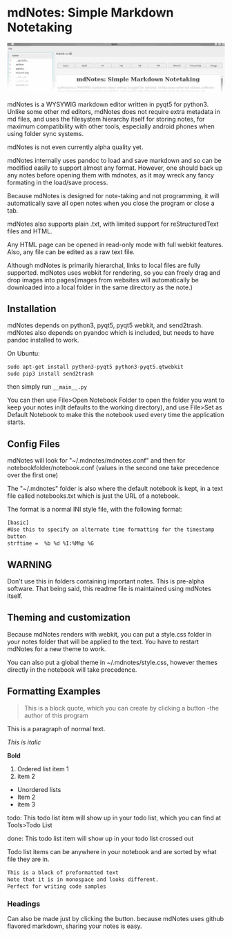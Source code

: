 mdNotes: Simple Markdown Notetaking
===================================

![](./screenshot.jpg)

mdNotes is a WYSYWIG markdown editor written in pyqt5 for python3. Unlike some other md editors, mdNotes does not require extra metadata in md files, and uses the filesystem hierarchy itself for storing notes, for maximum compatibility with other tools, especially android phones when using folder sync systems.

mdNotes is not even currently alpha quality yet.

mdNotes internally uses pandoc to load and save markdown and so can be modified easily to support almost any format. However, one should back up any notes before opening them with mdnotes, as it may wreck any fancy formating in the load/save process.

Because mdNotes is designed for note-taking and not programming, it will automatically save all open notes when you close the program or close a tab.

mdNotes also supports plain .txt, with limited support for reStructuredText files and HTML.

Any HTML page can be opened in read-only mode with full webkit features. Also, any file can be edited as a raw text file.

Although mdNotes is primarily hierarchal, links to local files are fully supported. mdNotes uses webkit for rendering, so you can freely drag and drop images into pages(images from websites will automatically be downloaded into a local folder in the same directory as the note.)

Installation
------------

mdNotes depends on python3, pyqt5, pyqt5 webkit, and send2trash. mdNotes also depends on pyandoc which is included, but needs to have pandoc installed to work.

On Ubuntu:

    sudo apt-get install python3-pyqt5 python3-pyqt5.qtwebkit
    sudo pip3 install send2trash

then simply run `__main__.py`

You can then use File&gt;Open Notebook Folder to open the folder you want to keep your notes in(It defaults to the working directory), and use File&gt;Set as Default Notebook to make this the notebook used every time the application starts.

Config Files
------------

mdNotes will look for "~/.mdnotes/mdnotes.conf" and then for notebookfolder/notebook.conf (values in the second one take precedence over the first one)

The "~/.mdnotes" folder is also where the default notebook is kept, in a text file called notebooks.txt which is just the URL of a notebook.

The format is a normal INI style file, with the following format:

    [basic]
    #Use this to specify an alternate time formatting for the timestamp button
    strftime =  %b %d %I:%M%p %G

WARNING
-------

Don't use this in folders containing important notes. This is pre-alpha software. That being said, this readme file is maintained using mdNotes itself.

Theming and customization
-------------------------

Because mdNotes renders with webkit, you can put a style.css folder in your notes folder that will be applied to the text. You have to restart mdNotes for a new theme to work.

You can also put a global theme in ~/.mdnotes/style.css, however themes directly in the notebook will take precedence.

Formatting Examples
-------------------

> This is a block quote, which you can create by clicking a button
> -the author of this program

This is a paragraph of normal text.

*This is italic*

**Bold**

1.  Ordered list item 1
2.  item 2

-   Unordered lists
-   Item 2
-   item 3

todo: This todo list item will show up in your todo list, which you can find at Tools&gt;Todo List

done: This todo list item will show up in your todo list crossed out

Todo list items can be anywhere in your notebook and are sorted by what file they are in.

    This is a block of preformatted text
    Note that it is in monospace and looks different.
    Perfect for writing code samples

### Headings

Can also be made just by clicking the button.
because mdNotes uses github flavored markdown, sharing your notes is easy.
